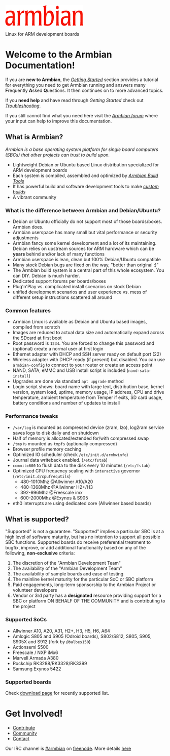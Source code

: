 [![](images/logo_middle.png)](https://www.armbian.com)

Linux for ARM development boards

# Welcome to the Armbian Documentation!

If you are **new to Armbian**, the [_Getting Started_](User-Guide_Getting-Started.md) section 
provides a tutorial for everything you need to get Armbian running
and answers many **F**requently **A**sked **Q**uestions.
It then continues on to more advanced topics.

If you **need help** and have read through _Getting Started_ check out [_Troubleshooting_](User-Guide_Advanced-Features.md#how-to-troubleshoot).

If you still cannot find what you need here visit the [_Armbian forum_](https://forum.armbian.com/) where your input can help to improve this documentation.

## What is Armbian?

*Armbian is a base operating system platform for single board computers (SBCs) that other projects can trust to build upon.*


- Lightweight Debian or Ubuntu based Linux distribution specialized for ARM development boards
- Each system is compiled, assembled and optimized by [_Armbian Build Tools_](https://github.com/armbian/build) 
- It has powerful build and software development tools to make [_custom builds_](Developer-Guide_Build-Preparation.md)
- A vibrant community


### What is the difference between Armbian and Debian/Ubuntu?

- Debian or Ubuntu officially do not support most of those boards/boxes. Armbian does.
- Armbian userspace has many small but vital performance or security adjustments
- Armbian fancy some kernel development and a lot of its maintaining. Debian relies on upstream sources for ARM hardware which can be **years** behind and/or lack of many functions
- Armbian userspace is lean, clean but 100% Debian/Ubuntu compatible
- Many stock Debian bugs are fixed on the way, "better than original :)"
- The Armbian build system is a central part of this whole ecosystem. You can DIY. Debian is much harder.
- Dedicated support forums per boards/boxes
- Plug'n'Play vs. complicated install scenarios on stock Debian
- unified development scenarios and user experience vs. mess of different setup instructions scattered all around 

### Common features

- Armbian Linux is available as Debian and Ubuntu based images, compiled from scratch
- Images are reduced to actual data size and automatically expand across the SDcard at first boot
- Root password is `1234`. You are forced to change this password and (optional) create a normal user at first login
- Ethernet adapter with DHCP and SSH server ready on default port (22)
- Wireless adapter with DHCP ready (if present) but disabled. You can use `armbian-config` to connect to your router or create an access point
- NAND, SATA, eMMC and USB install script is included (`nand-sata-install`)
- Upgrades are done via standard `apt upgrade` method
- Login script shows: board name with large text, distribution base, kernel version, system load, uptime, memory usage, IP address, CPU  and drive temperature, ambient temperature from Temper if exits, SD card usage, battery conditions and number of updates to install

### Performance tweaks

- `/var/log` is mounted as compressed device (zram, lzo), log2ram service saves logs to disk daily and on shutdown
- Half of memory is allocated/extended for/with compressed swap
- `/tmp` is mounted as `tmpfs` (optionally compressed)
- Browser profile memory caching
- Optimized IO scheduler (check `/etc/init.d/armhwinfo`)
- Journal data writeback enabled. (`/etc/fstab`)
- `commit=600` to flush data to the disk every 10 minutes (`/etc/fstab`)
- Optimized CPU frequency scaling with `interactive` governor (`/etc/init.d/cpufrequtils`)
    - 480-1010Mhz @Allwinner A10/A20
    - 480-1368Mhz @Allwinner H2+/H3
    - 392-996Mhz @Freescale imx
    - 600-2000Mhz @Exynos & S905
- eth0 interrupts are using dedicated core (Allwinner based boards)

## What is supported?

"Supported" is not a guarantee. "Supported" implies a particular SBC is at a high level of software maturity, but has no intention to support all possible SBC functions.  Supported boards do receive preferential treatment to bugfix, improve, or add additional functionality based on any of the following, **non-exclusive** criteria:

1. The discretion of the "Armbian Development Team"
1. The availability of the "Armbian Development Team"
1. The availability of sample boards and ease of testing
1. The mainline kernel maturity for the particular SoC or SBC platform
1. Paid engagements, long-term sponsorship to the Armbian Project or volunteer developers
1. Vendor or 3rd party has a **designated** resource providing support for a SBC or platform ON BEHALF OF THE COMMUNITY and is contributing to the project

### Supported SoCs

- Allwinner A10, A20, A31, H2+, H3, H5, H6, A64
- Amlogic S805 and S905 (Odroid boards), S802/S812, S805, S905, S905X and S912 (fork by `@balbes150`)
- Actionsemi S500
- Freescale / NXP iMx6
- Marvell Armada A380
- Rockchip RK3288/RK3328/RK3399
- Samsung Exynos 5422

### Supported boards

Check [download page](https://www.armbian.com/download/) for recently supported list.
# Get Involved! #

* [Contribute](Process_Contribute/)
* [Community](https://forum.armbian.com/)
* [Contact](https://www.armbian.com/#contact)

Our IRC channel is [#armbian](https://web.libera.chat/#armbian) on [freenode](https://libera.chat/). More details [here](https://docs.armbian.com/Community_IRC/)
